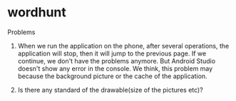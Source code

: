 # wordhunt
Problems

1. When we run the application on the phone, after several operations, the application will stop, then it will jump to the previous page.
If we continue, we don't have the problems anymore. But Android Studio doesn't show any error in the console.
We think, this problem may because the background picture or the cache of the application.

2. Is there any standard of the drawable(size of the pictures etc)?
